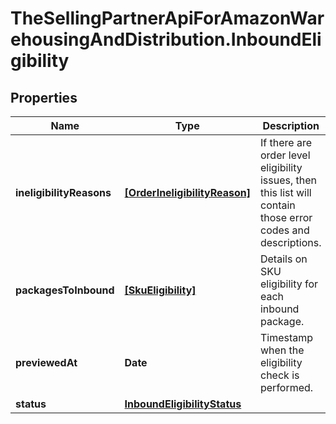 # TheSellingPartnerApiForAmazonWarehousingAndDistribution.InboundEligibility

## Properties

Name | Type | Description | Notes
------------ | ------------- | ------------- | -------------
**ineligibilityReasons** | [**[OrderIneligibilityReason]**](OrderIneligibilityReason.md) | If there are order level eligibility issues, then this list will contain those error codes and descriptions. | [optional] 
**packagesToInbound** | [**[SkuEligibility]**](SkuEligibility.md) | Details on SKU eligibility for each inbound package. | 
**previewedAt** | **Date** | Timestamp when the eligibility check is performed. | 
**status** | [**InboundEligibilityStatus**](InboundEligibilityStatus.md) |  | 


